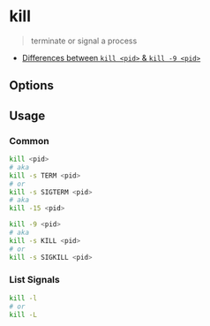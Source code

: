# kill

> terminate or signal a process

- [Differences between `kill <pid>` & `kill -9 <pid>`](https://unix.stackexchange.com/questions/8916/when-should-i-not-kill-9-a-process)

## Options

## Usage

### Common

```bash
kill <pid>
# aka
kill -s TERM <pid>
# or
kill -s SIGTERM <pid>
# aka
kill -15 <pid>
```

```bash
kill -9 <pid>
# aka
kill -s KILL <pid>
# or
kill -s SIGKILL <pid>
```

### List Signals

```bash
kill -l
# or
kill -L
```